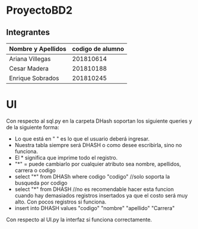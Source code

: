 # ProyectoBD2
## Integrantes

| Nombre y Apellidos | codigo de alumno |
|-|-|
|Ariana Villegas | 201810614 |
|Cesar Madera	| 201810188 |
|Enrique Sobrados | 201810245 |


# UI 
Con respecto al sql.py en la carpeta DHash soportan los siguiente queries y de la siguiente forma:
 - Lo que está en " " es lo que el usuario deberá ingresar.
 - Nuestra tabla siempre será DHASH o como desee escribirla, sino no funciona.
 - El * significa que imprime todo el registro.
 - "*" = puede cambiarlo por cualquier atributo sea nombre, apellidos, carrera o codigo
 - select "*" from DHASh where codigo "codigo"    //solo soporta la busqueda por codigo
 - select "*" from DHASH  //no es recomendable hacer esta funcion cuando hay demasiados registros insertados ya que el costo será muy alto. Con pocos registros si funciona.
 - insert into DHASH values "codigo" "nombre" "apellido" "Carrera"

Con respecto al UI.py la interfaz si funciona correctamente.




